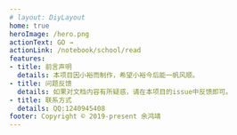 ```yaml
---
# layout: DiyLayout
home: true
heroImage: /hero.png
actionText: GO →
actionLink: /notebook/school/read
features:
- title: 前言声明
  details: 本项目因小裕而制作，希望小裕今后能一帆风顺。
- title: 问题反馈
  details: 如果对文档内容有所疑惑，请在本项目的issue中反馈即可。
- title: 联系方式
  details: QQ:1240945408
footer: Copyright © 2019-present 余鸿靖
---
```

